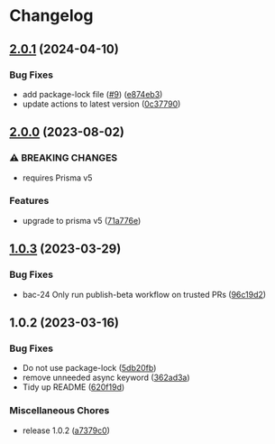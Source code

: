 # Changelog

## [2.0.1](https://github.com/cerebruminc/prisma-stable-sort-middleware/compare/v2.0.0...v2.0.1) (2024-04-10)


### Bug Fixes

* add package-lock file ([#9](https://github.com/cerebruminc/prisma-stable-sort-middleware/issues/9)) ([e874eb3](https://github.com/cerebruminc/prisma-stable-sort-middleware/commit/e874eb3316432bc2d6e2be51ee698310847fd576))
* update actions to latest version ([0c37790](https://github.com/cerebruminc/prisma-stable-sort-middleware/commit/0c377903818bd859e96a69f3b8052499ecfbbfbb))

## [2.0.0](https://github.com/cerebruminc/prisma-stable-sort-middleware/compare/v1.0.3...v2.0.0) (2023-08-02)


### ⚠ BREAKING CHANGES

* requires Prisma v5

### Features

* upgrade to prisma v5 ([71a776e](https://github.com/cerebruminc/prisma-stable-sort-middleware/commit/71a776ed710cefadbd46ef6b8159d2aa0e3a0b90))

## [1.0.3](https://github.com/cerebruminc/prisma-stable-sort-middleware/compare/v1.0.2...v1.0.3) (2023-03-29)


### Bug Fixes

* bac-24 Only run publish-beta workflow on trusted PRs ([96c19d2](https://github.com/cerebruminc/prisma-stable-sort-middleware/commit/96c19d26e534def02ae522eb464926a7ad39ba75))

## 1.0.2 (2023-03-16)


### Bug Fixes

* Do not use package-lock ([5db20fb](https://github.com/cerebruminc/prisma-stable-sort-middleware/commit/5db20fb685d9ff10dc844444a2c8d792488ca371))
* remove unneeded async keyword ([362ad3a](https://github.com/cerebruminc/prisma-stable-sort-middleware/commit/362ad3acc94972b259be11ef375f3c7ad672ec9c))
* Tidy up README ([620f19d](https://github.com/cerebruminc/prisma-stable-sort-middleware/commit/620f19d361758d9a78e5c700d191099677067bab))


### Miscellaneous Chores

* release 1.0.2 ([a7379c0](https://github.com/cerebruminc/prisma-stable-sort-middleware/commit/a7379c0b32b51cbee15e663a798f92f0d9bf7844))
